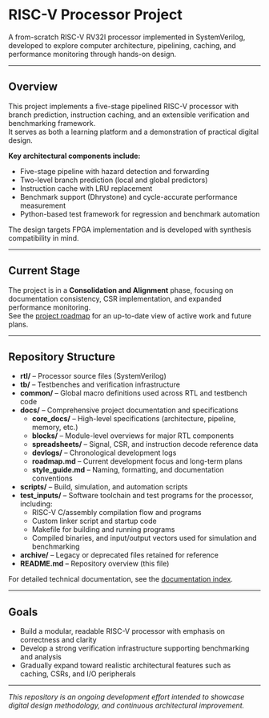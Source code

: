 # RISC-V Processor Project
A from-scratch RISC-V RV32I processor implemented in SystemVerilog, developed to explore computer architecture, pipelining, caching, and performance monitoring through hands-on design.

---

## Overview
This project implements a five-stage pipelined RISC-V processor with branch prediction, instruction caching, and an extensible verification and benchmarking framework.  
It serves as both a learning platform and a demonstration of practical digital design.

**Key architectural components include:**
- Five-stage pipeline with hazard detection and forwarding  
- Two-level branch prediction (local and global predictors)  
- Instruction cache with LRU replacement  
- Benchmark support (Dhrystone) and cycle-accurate performance measurement  
- Python-based test framework for regression and benchmark automation  

The design targets FPGA implementation and is developed with synthesis compatibility in mind.

---

## Current Stage

The project is in a **Consolidation and Alignment** phase, focusing on documentation consistency, CSR implementation, and expanded performance monitoring.  
See the [project roadmap](docs/roadmap.md) for an up-to-date view of active work and future plans.

---

## Repository Structure

- **rtl/** – Processor source files (SystemVerilog)  
- **tb/** – Testbenches and verification infrastructure  
- **common/** – Global macro definitions used across RTL and testbench code  
- **docs/** – Comprehensive project documentation and specifications  
  - **core_docs/** – High-level specifications (architecture, pipeline, memory, etc.)  
  - **blocks/** – Module-level overviews for major RTL components  
  - **spreadsheets/** – Signal, CSR, and instruction decode reference data  
  - **devlogs/** – Chronological development logs  
  - **roadmap.md** – Current development focus and long-term plans  
  - **style_guide.md** – Naming, formatting, and documentation conventions  
- **scripts/** – Build, simulation, and automation scripts  
- **test_inputs/** – Software toolchain and test programs for the processor, including:  
  - RISC-V C/assembly compilation flow and programs
  - Custom linker script and startup code  
  - Makefile for building and running programs  
  - Compiled binaries, and input/output vectors used for simulation and benchmarking  
- **archive/** – Legacy or deprecated files retained for reference  
- **README.md** – Repository overview (this file)  

For detailed technical documentation, see the [documentation index](docs/README.md).

---

## Goals
- Build a modular, readable RISC-V processor with emphasis on correctness and clarity  
- Develop a strong verification infrastructure supporting benchmarking and analysis  
- Gradually expand toward realistic architectural features such as caching, CSRs, and I/O peripherals

---

*This repository is an ongoing development effort intended to showcase digital design methodology, and continuous architectural improvement.*

